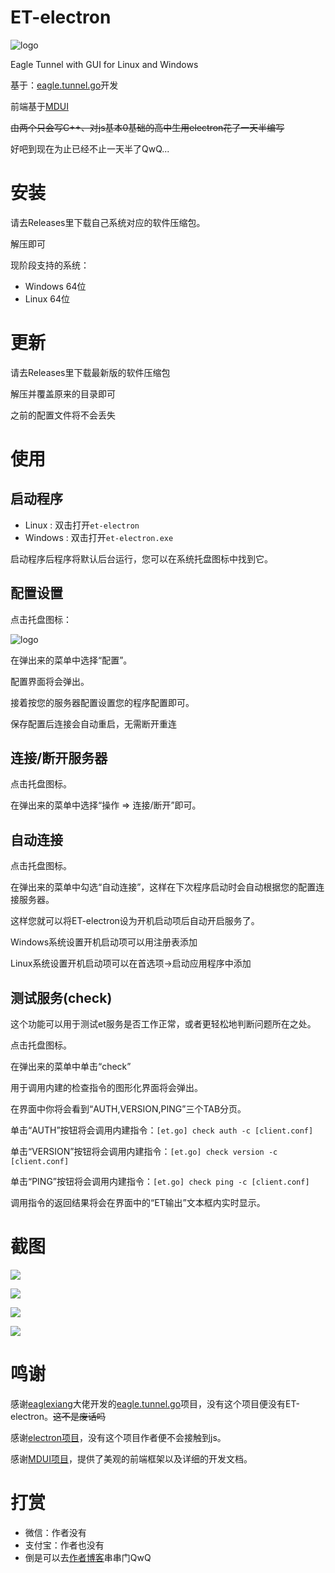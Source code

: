 # ET-electron

![logo](ReadMeImg/logo.png)

 Eagle Tunnel with GUI for Linux and Windows

基于：[eagle.tunnel.go](https://github.com/eaglexiang/eagle.tunnel.go)开发

前端基于[MDUI](https://github.com/zdhxiong/mdui)

~~由两个只会写C++、对js基本0基础的高中生用electron花了一天半编写~~

好吧到现在为止已经不止一天半了QwQ...



# 安装

请去Releases里下载自己系统对应的软件压缩包。

解压即可

现阶段支持的系统：

+ Windows 64位
+ Linux 64位



# 更新

请去Releases里下载最新版的软件压缩包

解压并覆盖原来的目录即可

之前的配置文件将不会丢失



# 使用

## 启动程序

+ Linux : 双击打开`et-electron`
+ Windows : 双击打开`et-electron.exe`

启动程序后程序将默认后台运行，您可以在系统托盘图标中找到它。



## 配置设置

点击托盘图标：

![logo](ReadMeImg/tray.png)

在弹出来的菜单中选择“配置”。

配置界面将会弹出。

接着按您的服务器配置设置您的程序配置即可。

保存配置后连接会自动重启，无需断开重连



## 连接/断开服务器

点击托盘图标。

在弹出来的菜单中选择“操作 => 连接/断开”即可。



## 自动连接

点击托盘图标。

在弹出来的菜单中勾选“自动连接”，这样在下次程序启动时会自动根据您的配置连接服务器。

这样您就可以将ET-electron设为开机启动项后自动开启服务了。

Windows系统设置开机启动项可以用注册表添加

Linux系统设置开机启动项可以在首选项->启动应用程序中添加



## 测试服务(check)

这个功能可以用于测试et服务是否工作正常，或者更轻松地判断问题所在之处。

点击托盘图标。

在弹出来的菜单中单击“check”

用于调用内建的检查指令的图形化界面将会弹出。

在界面中你将会看到“AUTH,VERSION,PING”三个TAB分页。

单击“AUTH”按钮将会调用内建指令：`[et.go] check auth -c [client.conf]`

单击“VERSION”按钮将会调用内建指令：`[et.go] check version -c [client.conf]`

单击“PING”按钮将会调用内建指令：`[et.go] check ping -c [client.conf]`

调用指令的返回结果将会在界面中的“ET输出”文本框内实时显示。



# 截图

![](./ReadMeImg/shot1.png)

![](./ReadMeImg/shot2.png)

![](./ReadMeImg/shot3.png)

![](./ReadMeImg/shot4.png)

# 鸣谢

感谢[eaglexiang](https://github.com/eaglexiang/eagle.tunnel.go/commits?author=eaglexiang)大佬开发的[eagle.tunnel.go](https://github.com/eaglexiang/eagle.tunnel.go)项目，没有这个项目便没有ET-electron。~~这不是废话吗~~

感谢[electron项目](https://github.com/electron/electron)，没有这个项目作者便不会接触到js。

感谢[MDUI项目](https://github.com/zdhxiong/mdui)，提供了美观的前端框架以及详细的开发文档。



# 打赏

+ 微信：作者没有
+ 支付宝：作者也没有
+ 倒是可以去[作者博客](https://www.mina.moe/)串串门QwQ
